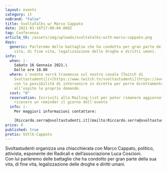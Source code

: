 ```yaml
---
layout: events
category: it
noBrand: "False"
title: SvoltaTalks w/ Marco Cappato
date: 2021-01-16T17:00:04.060Z
tag: Conferenza
article_th: /assets/img/uploads/svoltatalks-with-marco-cappato.png
days:
  generic: Parleremo delle battaglie che ha condotto per gran parte della sua
    vita, di fine vita, legalizzazione delle droghe e diritti umani.
info:
  when: |-
    Sabato 16 Gennaio 2021.\
    Dalle ore 18.00
  where: L’evento verrà trasmesso sul nostro canale [Twitch di
    Svoltastudenti](<[https://www.twitch.tv/svoltastudenti](https://eventi.svoltastudenti.it/redirect/?uwww.twitch.tv/svoltastudenti>),
    con la possibilità di intervenire in diretta per porre direttamente
    all’ospite le proprie domande.
  cost: "0"
  reservation: Iscriviti alla Mailing-list per poter rimanere aggiornato e
    ricevere un reminder il giorno dell'evento
  info: |-
    Per maggiori informazioni contattare:

    [Riccardo.serra@svoltastudenti.it](mailto:Riccardo.serra@svoltastudenti.it)
price: 0
published: true
pretix: SVtlk-Cappato
---
```

Svoltastudenti organizza una chiacchierata con Marco Cappato, politico, attivista, esponente dei Radicali e dell’associazione Luca Coscioni.\
Con lui parleremo delle battaglie che ha condotto per gran parte della sua vita, di fine vita, legalizzazione delle droghe e diritti umani.